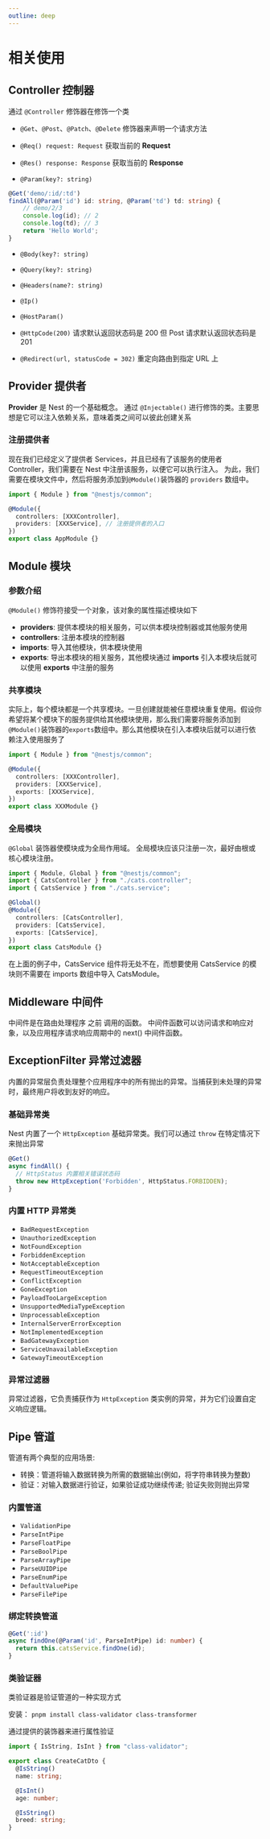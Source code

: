```yaml
---
outline: deep
---
```


# 相关使用

## Controller 控制器

通过 `@Controller` 修饰器在修饰一个类

- `@Get`、`@Post`、`@Patch`、`@Delete` 修饰器来声明一个请求方法

- `@Req() request: Request` 获取当前的 **Request**

- `@Res() response: Response` 获取当前的 **Response**

- `@Param(key?: string)`

```ts
@Get('demo/:id/:td')
findAll(@Param('id') id: string, @Param('td') td: string) {
    // demo/2/3
    console.log(id); // 2
    console.log(td); // 3
    return 'Hello World';
}
```

- `@Body(key?: string)`

- `@Query(key?: string)`

- `@Headers(name?: string)`

- `@Ip()`

- `@HostParam()`

- `@HttpCode(200)` 请求默认返回状态码是 200 但 Post 请求默认返回状态码是 201

- `@Redirect(url, statusCode = 302)` 重定向路由到指定 URL 上

## Provider 提供者

**Provider** 是 Nest 的一个基础概念。 通过 `@Injectable()` 进行修饰的类。主要思想是它可以注入依赖关系，意味着类之间可以彼此创建关系

### 注册提供者

现在我们已经定义了提供者 Services，并且已经有了该服务的使用者 Controller，我们需要在 Nest 中注册该服务，以便它可以执行注入。 为此，我们需要在模块文件中，然后将服务添加到`@Module()`装饰器的 `providers` 数组中。

```ts
import { Module } from "@nestjs/common";

@Module({
  controllers: [XXXController],
  providers: [XXXService], // 注册提供者的入口
})
export class AppModule {}
```

## Module 模块

### 参数介绍

`@Module()` 修饰符接受一个对象，该对象的属性描述模块如下

- **providers**: 提供本模块的相关服务，可以供本模块控制器或其他服务使用
- **controllers**: 注册本模块的控制器
- **imports**: 导入其他模块，供本模块使用
- **exports**: 导出本模块的相关服务，其他模块通过 **imports** 引入本模块后就可以使用 **exports** 中注册的服务

### 共享模块

实际上，每个模块都是一个共享模块。一旦创建就能被任意模块重复使用。假设你希望将某个模块下的服务提供给其他模块使用，那么我们需要将服务添加到 `@Module()`装饰器的`exports`数组中。那么其他模块在引入本模块后就可以进行依赖注入使用服务了

```ts
import { Module } from "@nestjs/common";

@Module({
  controllers: [XXXController],
  providers: [XXXService],
  exports: [XXXService],
})
export class XXXModule {}
```

### 全局模块

`@Global` 装饰器使模块成为全局作用域。 全局模块应该只注册一次，最好由根或核心模块注册。

```ts
import { Module, Global } from "@nestjs/common";
import { CatsController } from "./cats.controller";
import { CatsService } from "./cats.service";

@Global()
@Module({
  controllers: [CatsController],
  providers: [CatsService],
  exports: [CatsService],
})
export class CatsModule {}
```

在上面的例子中，CatsService 组件将无处不在，而想要使用 CatsService 的模块则不需要在 imports 数组中导入 CatsModule。

## Middleware 中间件

中间件是在路由处理程序 之前 调用的函数。 中间件函数可以访问请求和响应对象，以及应用程序请求响应周期中的 next() 中间件函数。

## ExceptionFilter 异常过滤器

内置的异常层负责处理整个应用程序中的所有抛出的异常。当捕获到未处理的异常时，最终用户将收到友好的响应。

### 基础异常类

Nest 内置了一个 `HttpException` 基础异常类。我们可以通过 `throw` 在特定情况下来抛出异常

```ts
@Get()
async findAll() {
  // HttpStatus 内置相关错误状态码
  throw new HttpException('Forbidden', HttpStatus.FORBIDDEN);
}
```

### 内置 HTTP 异常类

- `BadRequestException`
- `UnauthorizedException`
- `NotFoundException`
- `ForbiddenException`
- `NotAcceptableException`
- `RequestTimeoutException`
- `ConflictException`
- `GoneException`
- `PayloadTooLargeException`
- `UnsupportedMediaTypeException`
- `UnprocessableException`
- `InternalServerErrorException`
- `NotImplementedException`
- `BadGatewayException`
- `ServiceUnavailableException`
- `GatewayTimeoutException`

### 异常过滤器

异常过滤器，它负责捕获作为 `HttpException` 类实例的异常，并为它们设置自定义响应逻辑。

## Pipe 管道

管道有两个典型的应用场景:

- 转换：管道将输入数据转换为所需的数据输出(例如，将字符串转换为整数)
- 验证：对输入数据进行验证，如果验证成功继续传递; 验证失败则抛出异常

### 内置管道

- `ValidationPipe`
- `ParseIntPipe`
- `ParseFloatPipe`
- `ParseBoolPipe`
- `ParseArrayPipe`
- `ParseUUIDPipe`
- `ParseEnumPipe`
- `DefaultValuePipe`
- `ParseFilePipe`

### 绑定转换管道

```ts
@Get(':id')
async findOne(@Param('id', ParseIntPipe) id: number) {
  return this.catsService.findOne(id);
}
```

### 类验证器

类验证器是验证管道的一种实现方式

安装： `pnpm install class-validator class-transformer`

通过提供的装饰器来进行属性验证

```ts
import { IsString, IsInt } from "class-validator";

export class CreateCatDto {
  @IsString()
  name: string;

  @IsInt()
  age: number;

  @IsString()
  breed: string;
}
```

<!-- ## Typeorm

### 编写一个 CURD 最基本流程

编写实体类

```ts
@Entity()
export class DemoXxx {}
```

**app.module.ts**: 注册实体类给 Typeorm

```ts
imports: [
  TypeOrmModule.forRoot({
    type: "mysql",
    host: "localhost",
    port: 3306,
    username: "root",
    password: "123456",
    database: "test",
    entities: [DemoXxx], // 注册实体类
    synchronize: true,
  }),
];
```

**demoXxx.module.ts**: 需要给使用实体类的模块引入该实体类

```ts
@Module({
  imports: [TypeOrmModule.forFeature([DemoXxx])], // 引入实体类
})
```

**demoXxx.service.ts**: 在需要使用的控制器中使用实体类

```ts
@Injectable()
export class UserService {
  constructor(
    @InjectRepository(DemoXxx) private demoXxxRepository: Repository<DemoXxx>
  ) {}

  create(createUserDto: CreateUserDto) {
    return "This action adds a new user";
  }

  findAll() {
    return `This action returns all user`;
  }

  findOne(id: number) {
    return `This action returns a #${id} user`;
  }

  update(id: number, updateUserDto: UpdateUserDto) {
    return `This action updates a #${id} user`;
  }

  remove(id: number) {
    return `This action removes a #${id} user`;
  }
}
```

### 实体类

- `@PrimaryGeneratedColumn('uuid')` 通过此修饰器来声明一个主键

- `@CreateDateColumn()` 是一个特殊列，自动为实体插入日期。无需设置此列，该值将自动设置

- `@UpdateDateColumn()` 是一个特殊列，在每次调用实体管理器或存储库的 Save 方法时，自动更新实体日期。无需设置此列，该值将自动设置

- `@Column(type: SpatialColumnType, options?: ColumnCommonOptions & SpatialColumnOptions)` 其他列，通过此修饰器来声明

  - `options.select` 指示查询操作，是否需要将此字段查询并返回（默认 true）
  - `options.nullable` 能否设置为空
  - `options.defualt` 默认值
  - `options.comment` 字段注释说明
  - `options.name` 字段名
  - 更详细参考文档：https://typeorm.bootcss.com/entities#%E5%88%97%E9%80%89%E9%A1%B9

### 相关方法操作

#### `find(options)`

- `options.select` 表示必须查询实体类的哪些属性
- `options.where` 查询实体的条件
- `options.order` 定义排序方式
- `options.skip` 和 `options.take` 实现分页

#### `Repository API`

相关 TypeORM 提供的 API 说明

- https://typeorm.bootcss.com/repository-api -->
